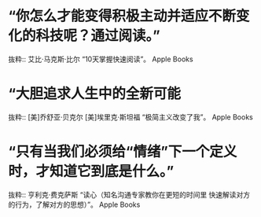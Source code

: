 # “你怎么才能变得积极主动并适应不断变化的科技呢？通过阅读。”

抜粋:: 艾比·马克斯·比尔  “10天掌握快速阅读”。 Apple Books  


# “大胆追求人生中的全新可能

抜粋:: [美]乔舒亚·贝克尔 [美]埃里克·斯坦福  “极简主义改变了我”。 Apple Books  

# “只有当我们必须给“情绪”下一个定义时，才知道它到底是什么。”

抜粋:: 亨利克·费克萨斯  “读心（知名沟通专家教你在更短的时间里 快速解读对方的行为，了解对方的思想）”。 Apple Books  
